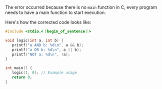 The error occurred because there is no `main` function in C, every program needs to have a main function to start execution. 

Here's how the corrected code looks like:
```c
#include <stdio.<｜begin▁of▁sentence｜>

void logic(int a, int b) {
   printf("a AND b: %d\n", a && b);
   printf("a OR b: %d\n", a || b);
   printf("NOT a: %d\n", !a);
}

int main() {
   logic(1, 0); // Example usage
   return 0;
}
```


